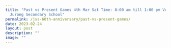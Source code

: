 ```yaml
---
title: "Past vs Present Games 4th Mar Sat Time: 8:00 am till 1:00 pm Venue:
  Jurong Secondary School"
permalink: /jss-60th-anniversary/past-vs-present-games/
date: 2023-02-24
layout: post
description: ""
image: ""
---
```





